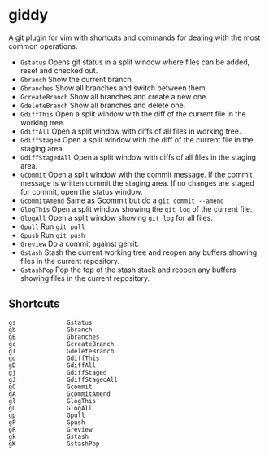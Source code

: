 giddy
=====

A git plugin for vim with shortcuts and commands for dealing with the most common operations.

* `Gstatus` Opens git status in a split window where files can be added, reset and checked out.
* `Gbranch` Show the current branch.
* `Gbranches` Show all branches and switch between them.
* `GcreateBranch` Show all branches and create a new one.
* `GdeleteBranch` Show all branches and delete one.
* `GdiffThis` Open a split window with the diff of the current file in the working tree.
* `GdiffAll` Open a split window with diffs of all files in working tree.
* `GdiffStaged` Open a split window with the diff of the current file in the staging area.
* `GdiffStagedAll` Open a split window with diffs of all files in the staging area.
* `Gcommit` Open a split window with the commit message. If the commit message is written commit the staging area. If no changes are staged for commit, open the status window.
* `GcommitAmend` Same as Gcommit but do a `git commit --amend`
* `GlogThis` Open a split window showing the `git log` of the current file.
* `GlogAll` Open a split window showing `git log` for all files.
* `Gpull` Run `git pull`
* `Gpush` Run `git push`
* `Greview` Do a commit against gerrit.
* `Gstash` Stash the current working tree and reopen any buffers showing files in the current repository.
* `GstashPop` Pop the top of the stash stack and reopen any buffers showing files in the current repository.


Shortcuts
---------

    gs              Gstatus                 
    gb              Gbranch                 
    gB              Gbranches               
    gc              GcreateBranch           
    gT              GdeleteBranch           
    gd              GdiffThis               
    gD              GdiffAll                
    gj              GdiffStaged             
    gJ              GdiffStagedAll          
    gC              Gcommit                 
    gA              GcommitAmend            
    gl              GlogThis                
    gL              GlogAll                 
    gp              Gpull                   
    gP              Gpush                   
    gR              Greview                 
    gk              Gstash                  
    gK              GstashPop               
